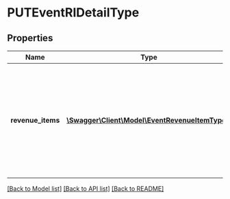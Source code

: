 # PUTEventRIDetailType

## Properties
Name | Type | Description | Notes
------------ | ------------- | ------------- | -------------
**revenue_items** | [**\Swagger\Client\Model\EventRevenueItemType[]**](EventRevenueItemType.md) | Revenue items are listed in ascending order by the accounting period start date.  Include at least one custom field. | 

[[Back to Model list]](../README.md#documentation-for-models) [[Back to API list]](../README.md#documentation-for-api-endpoints) [[Back to README]](../README.md)


